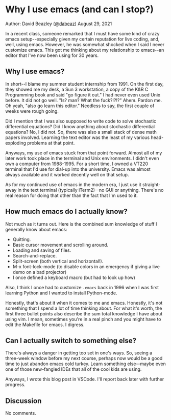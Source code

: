 # Why I use emacs (and can I stop?)

Author: David Beazley ([@dabeaz](https://www.dabeaz.com))
August 29, 2021

In a recent class, someone remarked that I must have some kind of crazy emacs setup--especially given my certain reputation for live coding, and, well, using emacs.  However, he was somewhat shocked when I said I never customize emacs.  This got me thinking about my relationship to emacs--an editor that I've now been using for 30 years.

## Why I use emacs?

In short--I blame my summer student internship from 1991. On the first day, they showed me my desk, a Sun 3 workstation, a copy of the K&R C Programming book and said "go figure it out."  I had never even used Unix before.  It did not go well. "ls? man? What the fuck?!?!?"  Ahem. Pardon me.   Oh yeah, "also go learn this editor."   Needless to say, the first couple of weeks were rough going.

Did I mention that I was also supposed to write code to solve stochastic differential equations? Did I know anything about stochastic differential equations?  No, I did not.   So, there was also a small stack of dense math papers involved.  Learning the text editor was the least of my various head-exploding problems at that point.

Anyways, my use of emacs stuck from that point forward.  Almost all of my later work took place in the terminal and Unix environments.  I didn't even own a computer from 1988-1995.  For a short time, I owned a VT220 terminal that I'd use for dial-up into the university. Emacs was almost always available and it worked decently well on that setup. 

As for my continued use of emacs in the modern era, I just use it straight-away in the text terminal (typically iTerm2)--no GUI or anything.   There's no real reason for doing that other than the fact that I'm used to it.  

## How much emacs do I actually know?

Not much as it turns out.  Here is the combined sum knowledge of stuff I generally know about emacs:

* Quitting.
* Basic cursor movement and scrolling around.
* Loading and saving of files.
* Search-and-replace.
* Split-screen (both vertical and horizontal!).
* M-x font-lock-mode (to disable colors in an emergency if giving a live demo on a bad projector)
* I once defined a keyboard macro (but had to look up how)

Also, I think I once had to customize `.emacs` back in 1996 when I was first learning Python and I wanted to install Python-mode.

Honestly, that's about it when it comes to me and emacs.  Honestly, it's not something that I spend a lot of time thinking about. For what it's worth, the first three bullet points also describe the sum total knowledge I have about using vim. I mean, sometimes you're in a real pinch and you might have to edit the Makefile for emacs.  I digress.  

## Can I actually switch to something else?

There's always a danger in getting too set in one's ways.  So, seeing a three-week window before my next course, perhaps now would be a good time to just abandon emacs cold turkey. Learn something else--maybe even one of those new-fangled IDEs that all of the cool kids are using. 

Anyways, I wrote this blog post in VSCode. I'll report back later with further progress. 

## Discussion

No comments.








